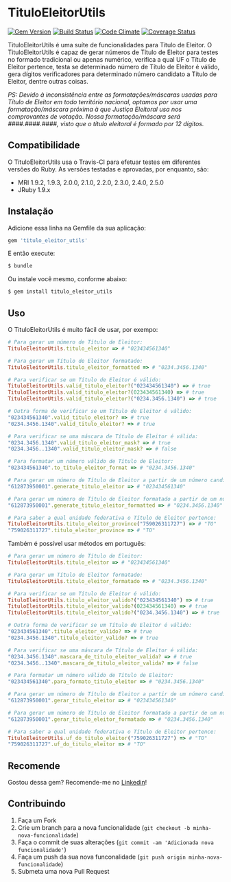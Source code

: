# TituloEleitorUtils
[![Gem Version](https://badge.fury.io/rb/titulo_eleitor_utils.png)](http://badge.fury.io/rb/titulo_eleitor_utils)
[![Build Status](https://travis-ci.org/jacksonpires/titulo_eleitor_utils.svg?branch=master)](https://travis-ci.org/jacksonpires/titulo_eleitor_utils)
[![Code Climate](https://codeclimate.com/github/jacksonpires/titulo_eleitor_utils.png)](https://codeclimate.com/github/jacksonpires/titulo_eleitor_utils)
[![Coverage Status](https://coveralls.io/repos/jacksonpires/cpf_utils/badge.png?branch=master)](https://coveralls.io/r/jacksonpires/cpf_utils?branch=master)

TituloEleitorUtils é uma suíte de funcionalidades para Título de Eleitor.
O TituloEleitorUtils é capaz de gerar números de Título de Eleitor para testes no formado tradicional ou apenas numérico, verifica a qual UF o Título de Eleitor pertence, testa se determinado número de Título de Eleitor é válido, gera dígitos verificadores para determinado número candidato a Título de Eleitor, dentre outras coisas.

*PS: Devido à inconsistência entre as formatações/máscaras usadas para Título de Eleitor em todo território nacional, optamos por usar uma formatação/máscara próxima à que Justiça Eleitoral usa nos comprovantes de votação. Nossa formatação/máscara será ####.####.####, visto que o título eleitoral é formado por 12 dígitos.*

## Compatibilidade

O TituloEleitorUtils usa o Travis-CI para efetuar testes em diferentes versões do Ruby. As versões testadas e aprovadas, por enquanto, são:

* MRI 1.9.2, 1.9.3, 2.0.0, 2.1.0, 2.2.0, 2.3.0, 2.4.0, 2.5.0
* JRuby 1.9.x

## Instalação

Adicione essa linha na Gemfile da sua aplicação:

```ruby
gem 'titulo_eleitor_utils'
```

E então execute:

```ruby
$ bundle
```

Ou instale você mesmo, conforme abaixo:

```ruby
$ gem install titulo_eleitor_utils
```

## Uso

O TituloEleitorUtils é muito fácil de usar, por exempo:

```ruby
# Para gerar um número de Título de Eleitor:
TituloEleitorUtils.titulo_eleitor => # "023434561340"

# Para gerar um Título de Eleitor formatado:
TituloEleitorUtils.titulo_eleitor_formatted => # "0234.3456.1340"

# Para verificar se um Título de Eleitor é válido:
TituloEleitorUtils.valid_titulo_eleitor?("023434561340") => # true
TituloEleitorUtils.valid_titulo_eleitor?(023434561340) => # true
TituloEleitorUtils.valid_titulo_eleitor?("0234.3456.1340") => # true

# Outra forma de verificar se um Título de Eleitor é válido:
"023434561340".valid_titulo_eleitor? => # true
"0234.3456.1340".valid_titulo_eleitor? => # true

# Para verificar se uma máscara de Título de Eleitor é válida:
"0234.3456.1340".valid_titulo_eleitor_mask? => # true
"0234.3456..1340".valid_titulo_eleitor_mask? => # false

# Para formatar um número válido de Título de Eleitor:
"023434561340".to_titulo_eleitor_format => # "0234.3456.1340"

# Para gerar um número de Título de Eleitor a partir de um número candidato de 10 dígitos:
"612873950001".generate_titulo_eleitor => # "023434561340"

# Para gerar um número de Título de Eleitor formatado a partir de um número candidato de 10 dígitos:
"612873950001".generate_titulo_eleitor_formatted => # "0234.3456.1340"

# Para saber a qual unidade federativa o Título de Eleitor pertence:
TituloEleitorUtils.titulo_eleitor_province("759026311727") => # "TO"
"759026311727".titulo_eleitor_province => # "TO"
```

Também é possível usar métodos em português:

```ruby
# Para gerar um número de Título de Eleitor:
TituloEleitorUtils.titulo_eleitor => # "023434561340"

# Para gerar um Título de Eleitor formatado:
TituloEleitorUtils.titulo_eleitor_formatado => # "0234.3456.1340"

# Para verificar se um Título de Eleitor é válido:
TituloEleitorUtils.titulo_eleitor_valido?("023434561340") => # true
TituloEleitorUtils.titulo_eleitor_valido?(023434561340) => # true
TituloEleitorUtils.titulo_eleitor_valido?("0234.3456.1340") => # true

# Outra forma de verificar se um Título de Eleitor é válido:
"023434561340".titulo_eleitor_valido? => # true
"0234.3456.1340".titulo_eleitor_valido? => # true

# Para verificar se uma máscara de Título de Eleitor é válida:
"0234.3456.1340".mascara_de_titulo_eleitor_valida? => # true
"0234.3456..1340".mascara_de_titulo_eleitor_valida? => # false

# Para formatar um número válido de Título de Eleitor:
"023434561340".para_formato_titulo_eleitor => # "0234.3456.1340"

# Para gerar um número de Título de Eleitor a partir de um número candidato de 10 dígitos:
"612873950001".gerar_titulo_eleitor => # "023434561340"

# Para gerar um número de Título de Eleitor formatado a partir de um número candidato de 10 dígitos:
"612873950001".gerar_titulo_eleitor_formatado => # "0234.3456.1340"

# Para saber a qual unidade federativa o Título de Eleitor pertence:
TituloEleitorUtils.uf_do_titulo_eleitor("759026311727") => # "TO"
"759026311727".uf_do_titulo_eleitor => # "TO"
```

## Recomende

Gostou dessa gem? Recomende-me no [Linkedin](https://www.linkedin.com/in/jackson-pires-a0832b14)!

## Contribuindo

1. Faça um Fork
2. Crie um branch para a nova funcionalidade (`git checkout -b minha-nova-funcionalidade`)
3. Faça o commit de suas alterações  (`git commit -am 'Adicionada nova funcionalidade'`)
4. Faça um push da sua nova funconalidade (`git push origin minha-nova-funcionalidade`)
5. Submeta uma nova Pull Request

